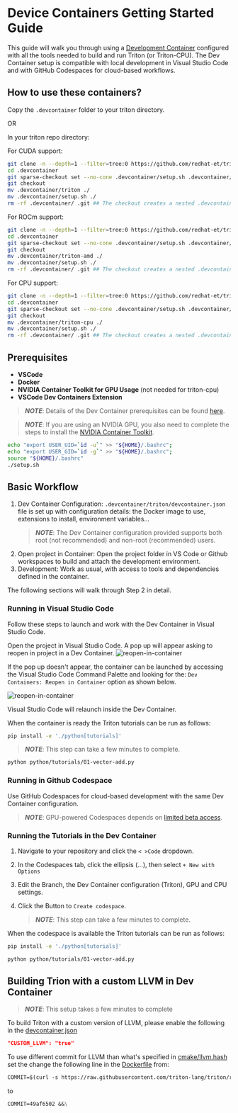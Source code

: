 # Device Containers Getting Started Guide

This guide will walk you through using a [Development Container](https://containers.dev/)
configured with all the tools needed to build and run Triton (or Triton-CPU).
The Dev Container setup is compatible with local development in Visual Studio
Code and with GitHub Codespaces for cloud-based workflows.

## How to use these containers?

Copy the `.devcontainer` folder to your triton directory.

OR

In your triton repo directory:

For CUDA support:

```sh
git clone -n --depth=1 --filter=tree:0 https://github.com/redhat-et/triton-dev-containers.git .devcontainer
cd .devcontainer
git sparse-checkout set --no-cone .devcontainer/setup.sh .devcontainer/triton
git checkout
mv .devcontainer/triton ./
mv .devcontainer/setup.sh ./
rm -rf .devcontainer/ .git ## The checkout creates a nested .devcontainer dir.
```

For ROCm support:

```sh
git clone -n --depth=1 --filter=tree:0 https://github.com/redhat-et/triton-dev-containers.git .devcontainer
cd .devcontainer
git sparse-checkout set --no-cone .devcontainer/setup.sh .devcontainer/triton-amd
git checkout
mv .devcontainer/triton-amd ./
mv .devcontainer/setup.sh ./
rm -rf .devcontainer/ .git ## The checkout creates a nested .devcontainer dir.
```

For CPU support:

```sh
git clone -n --depth=1 --filter=tree:0 https://github.com/redhat-et/triton-dev-containers.git .devcontainer
cd .devcontainer
git sparse-checkout set --no-cone .devcontainer/setup.sh .devcontainer/triton-cpu
git checkout
mv .devcontainer/triton-cpu ./
mv .devcontainer/setup.sh ./
rm -rf .devcontainer/ .git ## The checkout creates a nested .devcontainer dir.
```

## Prerequisites

- **VSCode**
- **Docker**
- **NVIDIA Container Toolkit for GPU Usage** (not needed for triton-cpu)
- **VSCode Dev Containers Extension**

> **_NOTE_**: Details of the Dev Container prerequisites can be found
  [here](https://code.visualstudio.com/docs/devcontainers/tutorial#_prerequisites).

> **_NOTE_**: If you are using an NVIDIA GPU, you also need to complete the steps
  to install the [NVIDIA Container Toolkit](https://docs.nvidia.com/datacenter/cloud-native/container-toolkit/latest/install-guide.html).

```sh
echo "export USER_UID=`id -u`" >> "${HOME}/.bashrc";
echo "export USER_GID=`id -g`" >> "${HOME}/.bashrc";
source "${HOME}/.bashrc"
./setup.sh
```

## Basic Workflow

1. Dev Container Configuration: `.devcontainer/triton/devcontainer.json`
   file is set up with configuration details: the Docker image to use,
   extensions to install, environment variables...
   > **_NOTE_**: The Dev Container configuration provided supports both root
   (not recommended) and non-root (recommended) users.
2. Open project in Container: Open the project folder in VS Code or Github
   workspaces to build and attach the development environment.
3. Development: Work as usual, with access to tools and dependencies defined
   in the container.

The following sections will walk through Step 2 in detail.

### Running in Visual Studio Code

Follow these steps to launch and work with the Dev Container in Visual
Studio Code.

Open the project in Visual Studio Code. A pop up will appear asking to reopen
in project in a Dev Container.
![reopen-in-container](./gsg/images/reopen-in-container.png)

If the pop up doesn't appear, the container can be launched by accessing the
Visual Studio Code Command Palette and looking for the:
`Dev Containers: Reopen in Container` option as shown below.

![reopen-in-container](./gsg/images/rebuild-container.png)

Visual Studio Code will relaunch inside the Dev Container.

When the container is ready the Triton tutorials can be run as follows:

```bash
pip install -e './python[tutorials]'
```

> **_NOTE_**: This step can take a few minutes to complete.

```bash
python python/tutorials/01-vector-add.py
```

### Running in Github Codespace

Use GitHub Codespaces for cloud-based development with the same Dev Container configuration.

> **_NOTE_**: GPU-powered Codespaces depends on [limited beta access](https://github.blog/changelog/2023-08-24-github-codespaces-gpu-limited-beta-update/).

### Running the Tutorials in the Dev Container

1. Navigate to your repository and click the `< >Code` dropdown.

2. In the Codespaces tab, click the ellipsis (...), then select `+ New with Options`

3. Edit the Branch, the Dev Container configuration (Triton), GPU and CPU settings.

4. Click the Button to `Create codespace`.
   > **_NOTE_**: This step can take a few minutes to complete.

When the codespace is available the Triton tutorials can be run as follows:

```bash
pip install -e './python[tutorials]'
```

```bash
python python/tutorials/01-vector-add.py
```

## Building Trion with a custom LLVM in Dev Container

> **_NOTE_**: This setup takes a few minutes to complete

To build Triton with a custom version of LLVM, please enable the following in
the [devcontainer.json](../triton/devcontainer.json)

```json
"CUSTOM_LLVM": "true"
```

To use different commit for LLVM than what's specified in
[cmake/llvm.hash](../../cmake/llvm-hash.txt)
set the change the following line in the [Dockerfile](../triton/Dockerfile) from:

```dockerfile
COMMIT=$(curl -s https://raw.githubusercontent.com/triton-lang/triton/refs/heads/main/cmake/llvm-hash.txt) &&\
```

to

```dockerfile
COMMIT=49af6502 &&\
```
